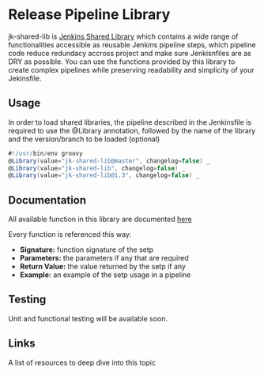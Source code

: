 # Release Pipeline Library
jk-shared-lib is [Jenkins Shared Library](https://jenkins.io/doc/book/pipeline/shared-libraries/) which contains a wide range of functionalities accessible as reusable Jenkins pipeline steps, which pipeline code reduce redundacy accross project and make sure Jenkisnfiles are as DRY as possible. You can use the functions provided by this library to create complex pipelines while preserving readability and simplicity of your Jekinsfile.


## Usage

In order to load shared libraries, the pipeline described in the Jenkinsfile is required to use the @Library annotation, followed by the name of the library and the version/branch to be loaded (optional)

```groovy
#!/usr/bin/env groovy
@Library(value="jk-shared-lib@master", changelog=false) _
@Library(value="jk-shared-lib", changelog=false) _
@Library(value="jk-shared-lib@1.3", changelog=false) _
```

## Documentation
All available function in this library are documented [here](doc/stepsdoc.rst)

Every function is referenced this way:
 - **Signature:** function signature of the setp
 - **Parameters:** the parameters if any that are required
 - **Return Value:** the value returned by the setp if any
 - **Example:** an example of the setp usage in a pipeline

## Testing 
Unit and functional testing will be available soon.


## Links
A list of resources to deep dive into this topic
